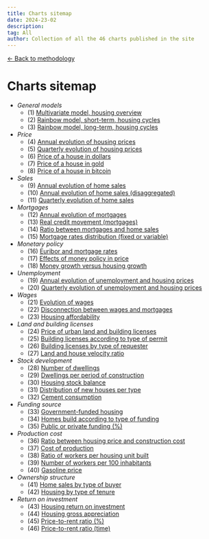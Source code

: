 ```yaml
---
title: Charts sitemap
date: 2024-23-02
description:
tag: All
author: Collection of all the 46 charts published in the site
---
```


<div class="meta-line"><a class="meta-back" href="/methodology#data-base-access">← Back to methodology</a></div>

# Charts sitemap

+ _General models_
  * (1) [Multivariate model, housing overview](/images/multivariate.png)
  * (2) [Rainbow model, short-term, housing cycles](/images/rainbow.png)
  * (3) [Rainbow model, long-term, housing cycles](/images/rainbowmax.png)
+ _Price_
  * (4) [Annual evolution of housing prices](/images/priceyearly.png)
  * (5) [Quarterly evolution of housing prices](/images/pricequarterly.png)
  * (6) [Price of a house in dollars](/images/housedollar.png)
  * (7) [Price of a house in gold](/images/housegold.png)
  * (8) [Price of a house in bitcoin](/images/housebitcoin.png)
+ _Sales_
  * (9) [Annual evolution of home sales](/images/salesyearly1.png)
  * (10) [Annual evolution of home sales (disaggregated)](/images/salesyearly2.png)
  * (11) [Quarterly evolution of home sales](/images/salesquarterly.png)
+ _Mortgages_
  * (12) [Annual evolution of mortgages](/images/credityearly.png)
  * (13) [Real credit movement (mortgages)](/images/creditmovement.png)
  * (14) [Ratio between mortgages and home sales](/images/creditratio.png)
  * (15) [Mortgage rates distribution (fixed or variable)](/images/typemortgage.png)
+ _Monetary policy_
  * (16) [Euribor and mortgage rates](/images/euribor.png)
  * (17) [Effects of money policy in price](/images/pricemoneypolicy.png)
  * (18) [Money growth versus housing growth](/images/moneygrowth.png)
+ _Unemployment_
  * (19) [Annual evolution of unemployment and housing prices](/images/labor1.png)
  * (20) [Quarterly evolution of unemployment and housing prices](/images/labor2.png)
+ _Wages_
  * (21) [Evolution of wages](/images/wageyearly.png)
  * (22) [Disconnection between wages and mortgages](/images/wageratio.png)
  * (23) [Housing affordability](/images/wageaffordability.png)
+ _Land and building licenses_
  * (24) [Price of urban land and building licenses](/images/permitsland.png)
  * (25) [Building licenses according to type of permit](/images/permitstype.png)
  * (26) [Building licenses by type of requester](/images/permitsdistribution.png)
  * (27) [Land and house velocity ratio](/images/velocity.png)
+ _Stock development_
  * (28) [Number of dwellings](/images/stockyearly.png)
  * (29) [Dwellings per period of construction](/images/stockperiods.png)
  * (30) [Housing stock balance](/images/stockbalance.png)
  * (31) [Distribution of new houses per type](/images/typehouse.png)
  * (32) [Cement consumption](/images/cement.png)
+ _Funding source_
  * (33) [Government-funded housing](/images/publichousing.png)
  * (34) [Homes build according to type of funding](/images/publicprivate.png)
  * (35) [Public or private funding (%)](/images/publicprivateper.png)
+ _Production cost_
  * (36) [Ratio between housing price and construction cost](/images/costratio.png)
  * (37) [Cost of production](/images/costchange.png)
  * (38) [Ratio of workers per housing unit built](/images/workersperunit.png)
  * (39) [Number of workers per 100 inhabitants](/images/employed100.png)
  * (40) [Gasoline price](/images/gasoline.png)
+ _Ownership structure_
  * (41) [Home sales by type of buyer](/images/buyer.png)
  * (42) [Housing by type of tenure](/images/tenure.png)
+ _Return on investment_
  * (43) [Housing return on investment](/images/roinet.png)
  * (44) [Housing gross appreciation](/images/roigross.png)
  * (45) [Price-to-rent ratio (%)](/images/rentratio.png)
  * (46) [Price-to-rent ratio (time)](/images/renttime.png)
